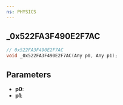 ```yaml
---
ns: PHYSICS
---
```

## _0x522FA3F490E2F7AC

```c
// 0x522FA3F490E2F7AC
void _0x522FA3F490E2F7AC(Any p0, Any p1);
```

## Parameters
* **p0**:
* **p1**:
